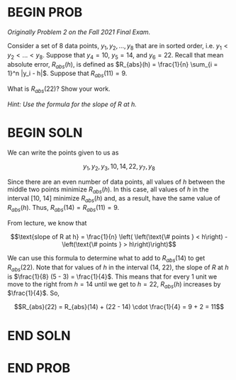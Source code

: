 # BEGIN PROB

<i>Originally Problem 2 on the Fall 2021 Final Exam.</i>

Consider a set of 8 data points, $y_1, y_2, ..., y_8$ that are in sorted order, i.e. $y_1 < y_2 < ... < y_8$. Suppose that $y_4 = 10$, $y_5 = 14$, and $y_6 = 22$. Recall that mean absolute error, $R_{abs}(h)$, is defined as $R_{abs}(h) = \frac{1}{n} \sum_{i = 1}^n |y_i - h|$. Suppose that $R_{abs}(11) = 9$.

What is $R_{abs}(22)$? Show your work.

_Hint: Use the formula for the slope of $R$ at $h$._

# BEGIN SOLN

We can write the points given to us as

$$y_1, y_2, y_3, 10, 14, 22, y_7, y_8$$

Since there are an even number of data points, all values of $h$ between the middle two points minimize $R_{abs}(h)$. In this case, all values of $h$ in the interval [10, 14] minimize $R_{abs}(h)$ and, as a result, have the same value of $R_{abs}(h)$. Thus, $R_{abs}(14) = R_{abs}(11) = 9$.

From lecture, we know that

$$\text{slope of R at h} = \frac{1}{n} \left( \left(\text{\# points } < h\right) - \left(\text{\# points } > h\right)\right)$$

We can use this formula to determine what to add to $R_{abs}(14)$ to get $R_{abs}(22)$. Note that for values of $h$ in the interval (14, 22), the slope of $R$ at $h$ is $\frac{1}{8} (5 - 3) = \frac{1}{4}$. This means that for every 1 unit we move to the right from $h = 14$ until we get to $h = 22$, $R_{abs}(h)$ increases by $\frac{1}{4}$. So,

$$R_{abs}(22) = R_{abs}(14) + (22 - 14) \cdot \frac{1}{4} = 9 + 2 = 11$$


# END SOLN

# END PROB